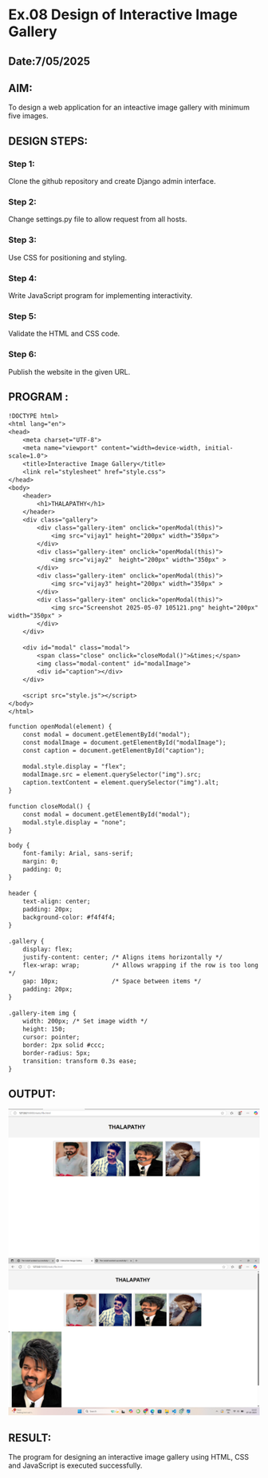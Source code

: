 # Ex.08 Design of Interactive Image Gallery
## Date:7/05/2025

## AIM:
To design a web application for an inteactive image gallery with minimum five images.

## DESIGN STEPS:

### Step 1:
Clone the github repository and create Django admin interface.

### Step 2:
Change settings.py file to allow request from all hosts.

### Step 3:
Use CSS for positioning and styling.

### Step 4:
Write JavaScript program for implementing interactivity.

### Step 5:
Validate the HTML and CSS code.

### Step 6:
Publish the website in the given URL.

## PROGRAM :
```
!DOCTYPE html>
<html lang="en">
<head>
    <meta charset="UTF-8">
    <meta name="viewport" content="width=device-width, initial-scale=1.0">
    <title>Interactive Image Gallery</title>
    <link rel="stylesheet" href="style.css">
</head>
<body>
    <header>
        <h1>THALAPATHY</h1>
    </header>
    <div class="gallery">
        <div class="gallery-item" onclick="openModal(this)">
            <img src="vijay1" height="200px" width="350px">
        </div>
        <div class="gallery-item" onclick="openModal(this)">
            <img src="vijay2"  height="200px" width="350px" >
        </div>
        <div class="gallery-item" onclick="openModal(this)">
            <img src="vijay3" height="200px" width="350px" >
        </div>
        <div class="gallery-item" onclick="openModal(this)">
            <img src="Screenshot 2025-05-07 105121.png" height="200px" width="350px" >
        </div>
    </div>

    <div id="modal" class="modal">
        <span class="close" onclick="closeModal()">&times;</span>
        <img class="modal-content" id="modalImage">
        <div id="caption"></div>
    </div>

    <script src="style.js"></script>
</body>
</html>
```
```
function openModal(element) {
    const modal = document.getElementById("modal");
    const modalImage = document.getElementById("modalImage");
    const caption = document.getElementById("caption");

    modal.style.display = "flex";
    modalImage.src = element.querySelector("img").src;
    caption.textContent = element.querySelector("img").alt;
}

function closeModal() {
    const modal = document.getElementById("modal");
    modal.style.display = "none";
}
```
```
body {
    font-family: Arial, sans-serif;
    margin: 0;
    padding: 0;
}

header {
    text-align: center;
    padding: 20px;
    background-color: #f4f4f4;
}

.gallery {
    display: flex;
    justify-content: center; /* Aligns items horizontally */
    flex-wrap: wrap;         /* Allows wrapping if the row is too long */
    gap: 10px;               /* Space between items */
    padding: 20px;
}

.gallery-item img {
    width: 200px; /* Set image width */
    height: 150;
    cursor: pointer;
    border: 2px solid #ccc;
    border-radius: 5px;
    transition: transform 0.3s ease;
}
```


## OUTPUT:
![alt text](<Screenshot 2025-05-07 111318.png>)
![alt text](<Screenshot 2025-05-07 111339.png>)

## RESULT:
The program for designing an interactive image gallery using HTML, CSS and JavaScript is executed successfully.
